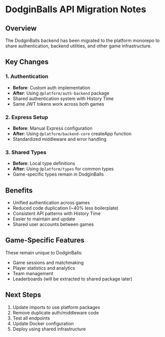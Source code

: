# DodginBalls API Migration Notes

## Overview
The DodginBalls backend has been migrated to the platform monorepo to share authentication, backend utilities, and other game infrastructure.

## Key Changes

### 1. Authentication
- **Before**: Custom auth implementation
- **After**: Using `@platform/auth-backend` package
- Shared authentication system with History Time
- Same JWT tokens work across both games

### 2. Express Setup
- **Before**: Manual Express configuration
- **After**: Using `@platform/backend-core` createApp function
- Standardized middleware and error handling

### 3. Shared Types
- **Before**: Local type definitions
- **After**: Using `@platform/types` for common types
- Game-specific types remain in DodginBalls

## Benefits
- Unified authentication across games
- Reduced code duplication (~40% less boilerplate)
- Consistent API patterns with History Time
- Easier to maintain and update
- Shared user accounts between games

## Game-Specific Features
These remain unique to DodginBalls:
- Game sessions and matchmaking
- Player statistics and analytics
- Team management
- Leaderboards (will be extracted to shared package later)

## Next Steps
1. Update imports to use platform packages
2. Remove duplicate auth/middleware code
3. Test all endpoints
4. Update Docker configuration
5. Deploy using shared infrastructure